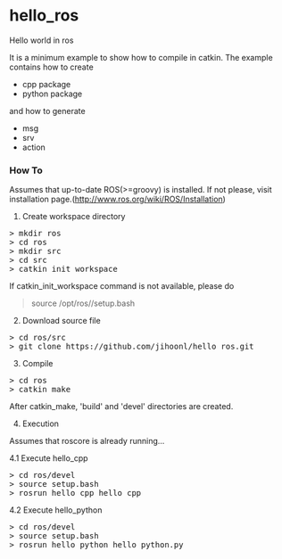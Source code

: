 hello_ros
=========

Hello world in ros

It is a minimum example to show how to compile in catkin. The example contains how to create

- cpp package
- python package

and how to generate

- msg
- srv
- action


### How To ###

Assumes that up-to-date ROS(>=groovy) is installed. If not please, visit installation page.(http://www.ros.org/wiki/ROS/Installation)

1. Create workspace directory

<pre>
> mkdir ros
> cd ros
> mkdir src
> cd src
> catkin_init_workspace
</pre>

If catkin_init_workspace command is not available, please do

> source /opt/ros/<YOUR ROS RELEASE VERSION>/setup.bash

2. Download source file

<pre>
> cd ros/src
> git clone https://github.com/jihoonl/hello_ros.git
</pre>

3. Compile

<pre>
> cd ros
> catkin_make
</pre>

After catkin_make, 'build' and 'devel' directories are created.

4. Execution

Assumes that roscore is already running...
 
4.1 Execute hello_cpp
<pre>
> cd ros/devel
> source setup.bash
> rosrun hello_cpp hello_cpp
</pre>

4.2 Execute hello_python
<pre>
> cd ros/devel
> source setup.bash
> rosrun hello_python hello_python.py
</pre>

